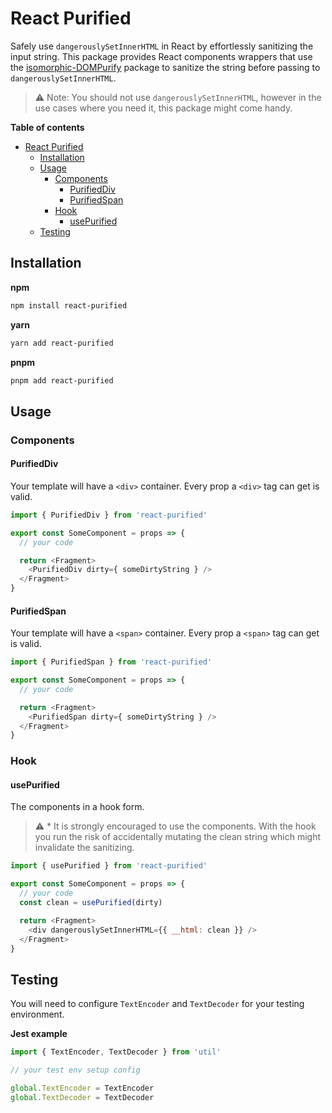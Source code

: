 # React Purified

Safely use `dangerouslySetInnerHTML` in React by effortlessly sanitizing the input string. This package provides React components wrappers that use the [isomorphic-DOMPurify](https://github.com/kkomelin/isomorphic-dompurify) package to sanitize the string before passing to `dangerouslySetInnerHTML`. 

> :warning: Note: You should not use `dangerouslySetInnerHTML`, however in the use cases where you need it, this package might come handy.

**Table of contents**
- [React Purified](#react-purified)
  - [Installation](#installation)
  - [Usage](#usage)
    - [Components](#components)
      - [PurifiedDiv](#purifieddiv)
      - [PurifiedSpan](#purifiedspan)
    - [Hook](#hook)
      - [usePurified](#usepurified)
  - [Testing](#testing)

## Installation

**npm**
```zsh
npm install react-purified
```

**yarn**
```zsh
yarn add react-purified
```

**pnpm**
```zsh
pnpm add react-purified
```

## Usage

### Components

#### PurifiedDiv

Your template will have a `<div>` container.
Every prop a `<div>` tag can get is valid.

```javascript
import { PurifiedDiv } from 'react-purified'

export const SomeComponent = props => {
  // your code

  return <Fragment>
    <PurifiedDiv dirty={ someDirtyString } />
  </Fragment>
}
```

#### PurifiedSpan

Your template will have a `<span>` container.
Every prop a `<span>` tag can get is valid.

```javascript
import { PurifiedSpan } from 'react-purified'

export const SomeComponent = props => {
  // your code

  return <Fragment>
    <PurifiedSpan dirty={ someDirtyString } />
  </Fragment>
}
```

### Hook

#### usePurified

The components in a hook form.

> :warning: * It is strongly encouraged to use the components. With the hook you run the risk of accidentally mutating the clean string which might invalidate the sanitizing.

```javascript
import { usePurified } from 'react-purified'

export const SomeComponent = props => {
  // your code
  const clean = usePurified(dirty)

  return <Fragment>
    <div dangerouslySetInnerHTML={{ __html: clean }} />
  </Fragment>
}
```

## Testing

You will need to configure `TextEncoder` and `TextDecoder` for your testing environment.

**Jest example**

```javascript
import { TextEncoder, TextDecoder } from 'util'

// your test env setup config

global.TextEncoder = TextEncoder
global.TextDecoder = TextDecoder
```